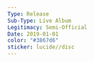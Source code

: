 ```yaml
---
Type: Release
Sub-Type: Live Album
Legitimacy: Semi-Official
Date: 2019-01-01
color: "#3867d6"
sticker: lucide//disc
---
```

